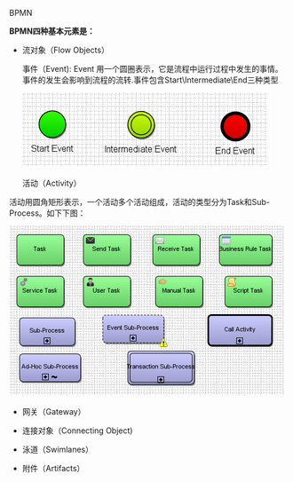 BPMN

**BPMN四种基本元素是：**

* 流对象（Flow Objects）

  事件（Event\):  Event 用一个圆圈表示，它是流程中运行过程中发生的事情。事件的发生会影响到流程的流转.事件包含Start\Intermediate\End三种类型

  ![](/assets/bpmn_event.png)

  活动（Activity）

活动用圆角矩形表示，一个活动多个活动组成，活动的类型分为Task和Sub-Process。如下下图：

![](/assets/bpmn_activity.png)

* 网关（Gateway）

* 连接对象（Connecting Object\)

* 泳道（Swimlanes）

* 附件（Artifacts）



